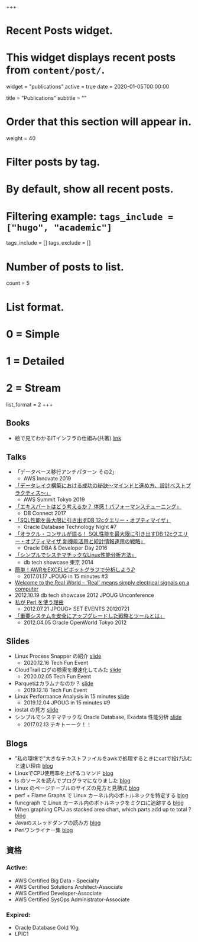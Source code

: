 +++
# Recent Posts widget.
# This widget displays recent posts from `content/post/`.
widget = "publications"
active = true
date = 2020-01-05T00:00:00

title = "Publications"
subtitle = ""

# Order that this section will appear in.
weight = 40

# Filter posts by tag.
#  By default, show all recent posts.
#  Filtering example: `tags_include = ["hugo", "academic"]`
tags_include = []
tags_exclude = []

# Number of posts to list.
count = 5

# List format.
#   0 = Simple
#   1 = Detailed
#   2 = Stream
list_format = 2
+++

## Books

* 絵で見てわかるITインフラの仕組み(共著) [link](https://www.amazon.co.jp/dp/B07R21VSNC/)

## Talks

* 「データベース移行アンチパターン その2」
    * AWS Innovate 2019
* [「データレイク構築における成功の秘訣～マインドと進め方、設計ベストプラクティス～」](https://yohei-a.hatenablog.jp/entry/20190616/1560694739) 
    * AWS Summit Tokyo 2019
* [「エキスパートはどう考えるか？ 体感！パフォーマンスチューニング」](https://yohei-a.hatenablog.jp/entry/20170402/1491092892) 
    * DB Connect 2017
* [「SQL性能を最大限に引き出すDB 12cクエリー・オプティマイザ」](https://yohei-a.hatenablog.jp/entry/20170402/1491090268)
    *  Oracle Database Technology Night #7
* [「オラクル・コンサルが語る！ SQL性能を最大限に引き出すDB 12cクエリー・オプティマイザ 新機能活用と統計情報運用の戦略」](https://yohei-a.hatenablog.jp/entry/20161207/1481120668)
    * Oracle DBA & Developer Day 2016 
* [「シンプルでシステマチックなLinux性能分析方法」](https://yohei-a.hatenablog.jp/entry/20141115/1416025960)
    *  db tech showcase 東京 2014
* [簡単！AWRをEXCELピボットグラフで分析しよう♪](https://yohei-a.hatenablog.jp/entry/20170305/1488699773)
    * 2017.01.17 JPOUG in 15 minutes #3
* [Welcome to the Real World – 'Real' means simply electrical signals on a computer](https://yohei-a.hatenablog.jp/entry/20121019/1350628016)
 * 2012.10.19 db tech showcase 2012 JPOUG Unconference
* [私が Perl を使う理由](https://yohei-a.hatenablog.jp/entry/20120807/1344314570)
  * 2012.07.21 JPOUG> SET EVENTS 20120721
* [「重要システムを安全にアップグレードした戦略とツールとは」](https://yohei-a.hatenablog.jp/entry/20120214/1329194681) 
    * 2012.04.05 Oracle OpenWorld Tokyo 2012

## Slides
* Linux Process Snapper の紹介 [slide](https://www.slideshare.net/yoheiazekatsu/linux-process-snapper-introduction)
    * 2020.12.16 Tech Fun Event
* CloudTrail ログの検索を爆速化してみた [slide](https://www.slideshare.net/yoheiazekatsu/cloudtrail-229942636)
    * 2020.02.05 Tech Fun Event
* Parquetはカラムナなのか？ [slide](https://www.slideshare.net/yoheiazekatsu/parquet-207178617)
    * 2019.12.18 Tech Fun Event
* Linux Performance Analysis in 15 minutes [slide](https://www.slideshare.net/yoheiazekatsu/linux-performance-analysis-in-15-minutes)
    * 2019.12.04 JPOUG in 15 minutes #9
* iostat の見方 [slide](https://www.slideshare.net/yoheiazekatsu/iostat)
* シンプルでシステマチックな Oracle Database, Exadata 性能分析 [slide](https://www.slideshare.net/yoheiazekatsu/oracle-database-exadata)
    * 2017.02.13 テキトーーク！！

## Blogs
* ”私の環境で”大きなテキストファイルをawkで処理するときにcatで投げ込むと速い理由 [blog](https://yohei-a.hatenablog.jp/entry/20150803/1438624076)
* LinuxでCPU使用率を上げるコマンド [blog](https://yohei-a.hatenablog.jp/entry/20141007/1412690972)
* ls のソースを読んでプログラマになりました [blog](https://yohei-a.hatenablog.jp/entry/20140308/1394287447)
* Linux のページテーブルのサイズの見方と見積式 [blog](https://yohei-a.hatenablog.jp/entry/20150903/1441252765)
* perf + Flame Graphs で Linux カーネル内のボトルネックを特定する [blog](https://yohei-a.hatenablog.jp/entry/20150706/1436208007)
* funcgraph で Linux カーネル内のボトルネックをミクロに追跡する [blog](https://yohei-a.hatenablog.jp/entry/20150708/1436312890)
* When graphing CPU as stacked area chart, which parts add up to total ? [blog](https://yohei-a.hatenablog.jp/entry/20191222/1576947710)
* Javaのスレッドダンプの読み方 [blog](https://yohei-a.hatenablog.jp/entry/20150101/1420112104)
* Perlワンライナー集 [blog](https://yohei-a.hatenablog.jp/entry/20150711/1436623390)

## 資格
### Active:
* AWS Certified Big Data - Specialty
* AWS Certified Solutions Architect-Associate
* AWS Certified Developer-Associate
* AWS Certified SysOps Administrator-Associate

### Expired:
* Oracle Database Gold 10g
* LPIC1
